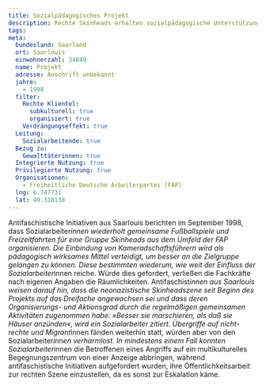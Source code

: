 ```yaml
---
title: Sozialpädagogisches Projekt
description: Rechte Skinheads erhalten sozialpädagogische Unterstützung.
tags:
meta:
  bundesland: Saarland
  ort: Saarlouis
  einwohnerzahl: 34849
  name: Projekt
  adresse: Anschrift unbekannt
  jahre: 
    - 1998
  filter:
    Rechte Klientel:
      subkulturell: true
      organisiert: true
    Verdrängungseffekt: true
  Leitung:
    Sozialarbeitende: true
  Bezug zu:
    Gewalttäterinnen: true
  Integrierte Nutzung: true
  Privilegierte Nutzung: true
  Organisationen: 
    - Freiheitliche Deutsche Arbeiterpartei (FAP)
  lng: 6.747731
  lat: 49.310138
---
```


Antifaschistische Initiativen aus Saarlouis berichten im September 1998, dass Sozialarbeiter*innen wiederholt gemeinsame Fußballspiele und Freizeitfahrten für eine Gruppe Skinheads aus dem Umfeld der FAP organisieren. Die Einbindung von Kameradschaftsführern wird als pädagogisch wirksames Mittel verteidigt, um besser an die Zielgruppe gelangen zu können. Diese bestimmten wiederum, wie weit der Einfluss der Sozialarbeiter*innen reiche. Würde dies gefordert, verließen die Fachkräfte nach eigenen Angaben die Räumlichkeiten. Antifaschist*innen aus Saarlouis weisen darauf hin, dass die neonazistische Skinheadszene seit Beginn des Projekts auf das Dreifache angewachsen sei und dass deren Organisierungs- und Aktionsgrad durch die regelmäßigen gemeinsamen Aktivitäten zugenommen habe: »Besser sie marschieren, als daß sie Häuser anzünden«, wird ein Sozialarbeiter zitiert. Übergriffe auf nicht-rechte und Migrant*innen fänden weiterhin statt, würden aber von den Sozialarbeiter*innen verharmlost. In mindestens einem Fall konnten Sozialarbeiter*innen die Betroffenen eines Angriffs auf ein multikulturelles Begegnungszentrum von einer Anzeige abbringen, während antifaschistische Initiativen aufgefordert wurden, ihre Öffentlichkeitsarbeit zur rechten Szene einzustellen, da es sonst zur Eskalation käme.